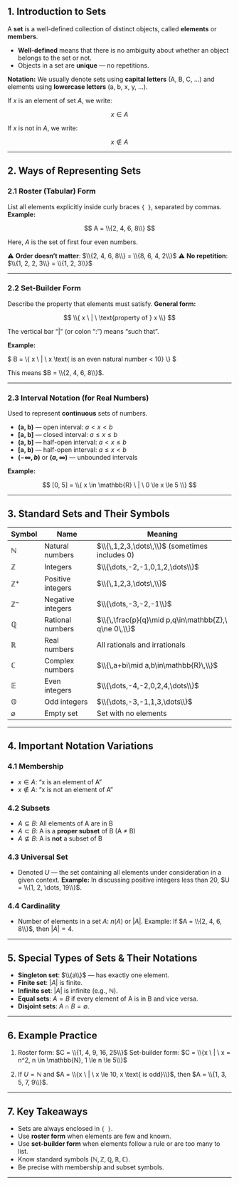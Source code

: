## **1. Introduction to Sets**

A **set** is a well-defined collection of distinct objects, called **elements** or **members**.

* **Well-defined** means that there is no ambiguity about whether an object belongs to the set or not.
* Objects in a set are **unique** — no repetitions.

**Notation:**
We usually denote sets using **capital letters** (A, B, C, …) and elements using **lowercase letters** (a, b, x, y, …).

If $x$ is an element of set $A$, we write:

$$
x \in A
$$

If $x$ is not in $A$, we write:

$$
x \notin A
$$

---

## **2. Ways of Representing Sets**

### **2.1 Roster (Tabular) Form**

List all elements explicitly inside curly braces `{ }`, separated by commas.
**Example:**

$$
A = \\{2, 4, 6, 8\\}
$$

Here, $A$ is the set of first four even numbers.

⚠ **Order doesn’t matter**: $\\{2, 4, 6, 8\\} = \\{8, 6, 4, 2\\}$
⚠ **No repetition**: $\\{1, 2, 2, 3\\} = \\{1, 2, 3\\}$

---

### **2.2 Set-Builder Form**

Describe the property that elements must satisfy.
**General form:**

$$
\\{ x \ | \ \text{property of } x \\}
$$

The vertical bar “$|$” (or colon “:”) means “such that”.

**Example:**

$
B = \\{ x \ | \ x \text{ is an even natural number < 10} \\}
$

This means $B = \\{2, 4, 6, 8\\}$.

---

### **2.3 Interval Notation** (for Real Numbers)

Used to represent **continuous** sets of numbers.

* **(a, b)** — open interval: $a < x < b$
* **\[a, b]** — closed interval: $a \le x \le b$
* **(a, b]** — half-open interval: $a < x \le b$
* **\[a, b)** — half-open interval: $a \le x < b$
* **$(-\infty, b)$** or **$(a, \infty)$** — unbounded intervals

**Example:**

$$
[0, 5] = \\{ x \in \mathbb{R} \ | \ 0 \le x \le 5 \\}
$$

---

## **3. Standard Sets and Their Symbols**

| Symbol         | Name              | Meaning                                                   |
|----------------|-------------------|-----------------------------------------------------------|
| $\mathbb{N}$   | Natural numbers   | $\\{\,1,2,3,\dots\,\\}$ (sometimes includes $0$)           |
| $\mathbb{Z}$   | Integers          | $\\{\dots,-2,-1,0,1,2,\dots\\}$                            |
| $\mathbb{Z}^+$ | Positive integers | $\\{\,1,2,3,\dots\,\\}$                                    |
| $\mathbb{Z}^-$ | Negative integers | $\\{\dots,-3,-2,-1\\}$                                     |
| $\mathbb{Q}$   | Rational numbers  | $\\{\,\frac{p}{q}\mid p,q\in\mathbb{Z},\ q\ne 0\,\\}$      |
| $\mathbb{R}$   | Real numbers      | All rationals and irrationals                            |
| $\mathbb{C}$   | Complex numbers   | $\\{\,a+bi\mid a,b\in\mathbb{R}\,\\}$                      |
| $\mathbb{E}$   | Even integers     | $\\{\dots,-4,-2,0,2,4,\dots\\}$                            |
| $\mathbb{O}$   | Odd integers      | $\\{\dots,-3,-1,1,3,\dots\\}$                              |
| $\varnothing$  | Empty set         | Set with no elements                                     |

---

## **4. Important Notation Variations**

### **4.1 Membership**

* $x \in A$: “x is an element of A”
* $x \notin A$: “x is not an element of A”

### **4.2 Subsets**

* $A \subseteq B$: All elements of A are in B
* $A \subset B$: A is a **proper subset** of B (A ≠ B)
* $A \nsubseteq B$: A is **not** a subset of B

### **4.3 Universal Set**

* Denoted $U$ — the set containing all elements under consideration in a given context.
  **Example:** In discussing positive integers less than 20, $U = \\{1, 2, \dots, 19\\}$.

### **4.4 Cardinality**

* Number of elements in a set $A$: $n(A)$ or $|A|$.
  Example: If $A = \\{2, 4, 6, 8\\}$, then $|A| = 4$.

---

## **5. Special Types of Sets & Their Notations**

* **Singleton set**: $\\{a\\}$ — has exactly one element.
* **Finite set**: $|A|$ is finite.
* **Infinite set**: $|A|$ is infinite (e.g., $\mathbb{N}$).
* **Equal sets**: $A = B$ if every element of A is in B and vice versa.
* **Disjoint sets**: $A \cap B = \emptyset$.

---

## **6. Example Practice**

1. Roster form: $C = \\{1, 4, 9, 16, 25\\}$
   Set-builder form: $C = \\{x \ | \ x = n^2, n \in \mathbb{N}, 1 \le n \le 5\\}$

2. If $U = \mathbb{N}$ and $A = \\{x \ | \ x \le 10, x \text{ is odd}\\}$,
   then $A = \\{1, 3, 5, 7, 9\\}$.

---

## **7. Key Takeaways**

* Sets are always enclosed in `{ }`.
* Use **roster form** when elements are few and known.
* Use **set-builder form** when elements follow a rule or are too many to list.
* Know standard symbols ($\mathbb{N}, \mathbb{Z}, \mathbb{Q}, \mathbb{R}, \mathbb{C}$).
* Be precise with membership and subset symbols.

---
